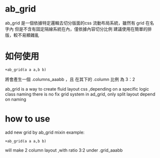 ab_grid
=======


ab_grid 是一個依據特定邏輯去切分版面的css 流動布局系統，雖然有 grid 在名字內
但是不含有固定隔線系統在內，僅依據內容切分比例
建議使用在簡單的排版，較不易顯雜亂


如何使用
========

```
+ab_grid(a a a,b b)

```
將會產生一個 .columns_aaabb ，且 在其下的 .column 比例 為 3：2




ab_grid is a way to create fluid layout css ,depending on a specific logic class naming
there is no fix grid system in ad_grid, only split layout depend on naming


how to use
===========

add new grid by ab_grid mixin
example:

```
+ab_grid(a a a,b b)
````
will make 2 column layout ,with ratio 3:2  under .grid_aaabb


